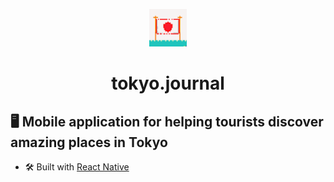 <p align="center">
  <a>
    <img src="/assets/logo.png" width="60" />
  </a>
</p>
<h1 align="center">
  tokyo.journal
</h1>

## 🖥 Mobile application for helping tourists discover amazing places in Tokyo

- 🛠 Built with <a href="https://reactnative.dev/" target="_blank">React Native</a>
